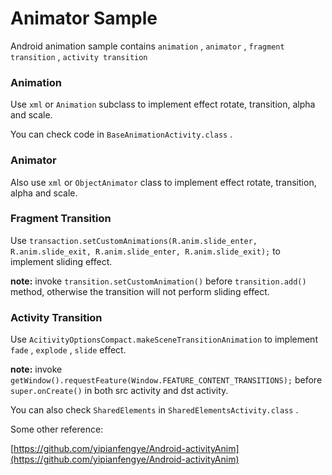 # Animator Sample



Android animation sample contains `animation` , `animator` , `fragment transition` , `activity transition` 

### Animation

Use `xml` or `Animation` subclass to implement effect rotate, transition, alpha and scale.

You can check code in `BaseAnimationActivity.class` .

### Animator

Also use `xml` or `ObjectAnimator` class to implement effect rotate, transition, alpha and scale.

### Fragment Transition

Use `transaction.setCustomAnimations(R.anim.slide_enter, R.anim.slide_exit, R.anim.slide_enter, R.anim.slide_exit);` to implement sliding effect.

**note:** invoke `transition.setCustomAnimation()` before `transition.add()` method, otherwise the transition will not perform sliding effect.

### Activity Transition

 Use `AcitivityOptionsCompact.makeSceneTransitionAnimation` to implement `fade` , `explode` , `slide` effect.

**note:** invoke `getWindow().requestFeature(Window.FEATURE_CONTENT_TRANSITIONS);` before `super.onCreate()` in both src activity and dst activity.

You can also check `SharedElements` in `SharedElementsActivity.class` .



Some other reference:

[https://github.com/yipianfengye/Android-activityAnim](https://github.com/yipianfengye/Android-activityAnim)

